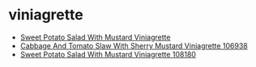 # viniagrette

 * [Sweet Potato Salad With Mustard Viniagrette](../../index/s/sweet-potato-salad-with-mustard-viniagrette-108180.json)
 * [Cabbage And Tomato Slaw With Sherry Mustard Viniagrette 106938](../../index/c/cabbage-and-tomato-slaw-with-sherry-mustard-viniagrette-106938.json)
 * [Sweet Potato Salad With Mustard Viniagrette 108180](../../index/s/sweet-potato-salad-with-mustard-viniagrette-108180.json)
